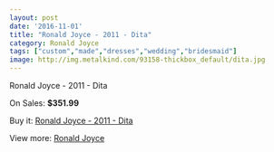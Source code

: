 ```yaml
---
layout: post
date: '2016-11-01'
title: "Ronald Joyce - 2011 - Dita"
category: Ronald Joyce
tags: ["custom","made","dresses","wedding","bridesmaid"]
image: http://img.metalkind.com/93158-thickbox_default/dita.jpg
---
```

Ronald Joyce - 2011 - Dita

On Sales: **$351.99**
<a href="https://www.metalkind.com/en/ronald-joyce/5143-dita.html"><amp-img layout="responsive" width="600" height="600" src="//img.metalkind.com/93158-thickbox_default/dita.jpg" alt="Ronald Joyce - 2011 - Dita 0" /></a>
<a href="https://www.metalkind.com/en/ronald-joyce/5143-dita.html"><amp-img layout="responsive" width="600" height="600" src="//img.metalkind.com/93159-thickbox_default/dita.jpg" alt="Ronald Joyce - 2011 - Dita 1" /></a>
<a href="https://www.metalkind.com/en/ronald-joyce/5143-dita.html"><amp-img layout="responsive" width="600" height="600" src="//img.metalkind.com/93160-thickbox_default/dita.jpg" alt="Ronald Joyce - 2011 - Dita 2" /></a>
<a href="https://www.metalkind.com/en/ronald-joyce/5143-dita.html"><amp-img layout="responsive" width="600" height="600" src="//img.metalkind.com/93161-thickbox_default/dita.jpg" alt="Ronald Joyce - 2011 - Dita 3" /></a>
<a href="https://www.metalkind.com/en/ronald-joyce/5143-dita.html"><amp-img layout="responsive" width="600" height="600" src="//img.metalkind.com/93162-thickbox_default/dita.jpg" alt="Ronald Joyce - 2011 - Dita 4" /></a>
<a href="https://www.metalkind.com/en/ronald-joyce/5143-dita.html"><amp-img layout="responsive" width="600" height="600" src="//img.metalkind.com/93163-thickbox_default/dita.jpg" alt="Ronald Joyce - 2011 - Dita 5" /></a>
<a href="https://www.metalkind.com/en/ronald-joyce/5143-dita.html"><amp-img layout="responsive" width="600" height="600" src="//img.metalkind.com/93164-thickbox_default/dita.jpg" alt="Ronald Joyce - 2011 - Dita 6" /></a>

Buy it: [Ronald Joyce - 2011 - Dita](https://www.metalkind.com/en/ronald-joyce/5143-dita.html "Ronald Joyce - 2011 - Dita")

View more: [Ronald Joyce](https://www.metalkind.com/en/110-ronald-joyce "Ronald Joyce")
